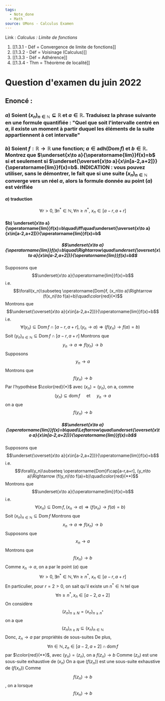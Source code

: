 ```yaml
---
tags:
  - Note_done
  - Math
source: UMons - Calculus Examen
---
```


Link :
_Calculus : Limite de fonctions_
1. [[1.3.1 - Déf = Convergence de limite de fonctions]]
2. [[1.3.2 - Déf = Voisinage (Calculus)]]
3. [[1.3.3 - Déf = Adhérence]]
4. [[1.3.4 - Thm = Théorème de localité]]


# Question  d'examen du juin 2022
## Enoncé :
### $a)$ Soient $(x_n)_{n\in\mathbb{N}}\subseteq\mathbb{R}$ et $a\in\mathbb{R}$. Traduisez la phrase suivante en une formule quantifiée : "Quel que soit l'intervalle centré en $a$, il existe un moment à partir duquel les éléments de la suite appartiennent à cet intervalle"
### $b)$ Soient $f:\mathbb{R}\to\mathbb{R}$ une fonction; $a\in\operatorname{adh(Dom}f)$ et $b\in\mathbb{R}$. Montrez que $\underset{x\to a}{\operatorname{lim}}f(x)=b$ si et seulement si $\underset{\overset{x\to a}{x\in[a-2,a+2]}}{\operatorname{lim}}f(x)=b$. INDICATION : vous pouvez utiliser, sans le démontrer, le fait que si une suite $(x_n)_{n\in\mathbb{N}}$ converge vers un réel $a$, alors la formule donnée au point $(a)$ est vérifiée
#### $a)\text{ traduction}$
$$\forall r> 0,\exists n^*\in\mathbb{N},\forall n\ge n^*,\ x_n\in[a-r,a+r]$$
#### $b) \underset{x\to a}{\operatorname{lim}}f(x)=b\quad\iff\quad\underset{\overset{x\to a}{x\in[a-2,a+2]}}{\operatorname{lim}}f(x)=b$
##### $$\underset{x\to a}{\operatorname{lim}}f(x)=b\quad\Rightarrow\quad\underset{\overset{x\to a}{x\in[a-2,a+2]}}{\operatorname{lim}}f(x)=b$$
Supposons que $$\underset{x\to a}{\operatorname{lim}}f(x)=b$$ i.e. $$\forall(x_n)\subseteq \operatorname{Dom}f, (x_n\to a)\Rightarrow (f(x_n)\to f(a)=b)\quad\color{red}(*)$$
Montrons que $$\underset{\overset{x\to a}{x\in[a-2,a+2]}}{\operatorname{lim}}f(x)=b$$ i.e. $$\forall(y_n)\subseteq \operatorname{Dom}f\cap[a-r,a+r], (y_n\to a)\Rightarrow (f(y_n)\to f(a)=b)\quad$$
Soit $(y_n)_{n\in\mathbb{N}}\subseteq\operatorname{Dom}f\cap[a-r,a+r]$ 
Montrons que $$y_n\to a\Rightarrow f(y_n)\to b$$
Supposons $$y_n\to a$$
Montrons que $$f(y_n)\to b$$
Par l'hypothèse $\color{red}(*)$ avec $(x_n)=(y_n)$, on a, comme $$(y_n)\subseteq\operatorname{dom}f\quad\text{ et }\quad y_n\to a$$ on a que $$f(y_n)\to b$$
##### $$\underset{x\to a}{\operatorname{lim}}f(x)=b\quad\Leftarrow\quad\underset{\overset{x\to a}{x\in[a-2,a+2]}}{\operatorname{lim}}f(x)=b$$
Supposons que $$\underset{\overset{x\to a}{x\in[a-2,a+2]}}{\operatorname{lim}}f(x)=b$$ i.e. $$\forall(y_n)\subseteq \operatorname{Dom}f\cap[a-r,a+r], (y_n\to a)\Rightarrow (f(y_n)\to f(a)=b)\quad\color{red}(**)$$
Montrons que $$\underset{x\to a}{\operatorname{lim}}f(x)=b$$ i.e. $$\forall(x_n)\subseteq \operatorname{Dom}f, (x_n\to a)\Rightarrow (f(x_n)\to f(a)=b)\quad$$
Soit $(x_n)_{n\in\mathbb{N}}\subseteq\operatorname{Dom}f$
Montrons que $$x_n\to a\Rightarrow f(x_n)\to b$$
Supposons que $$x_n\to a$$ 
Montrons que $$f(x_n)\to b$$ Comme $x_n\to a$, on a par le point $(a)$ que $$\forall r> 0,\exists n^*\in\mathbb{N},\forall n\ge n^*,\ x_n\in[a-r,a+r]$$ En particulier, pour $r=2>0$, on sait qu'il existe un $n^*\in\mathbb{N}$ tel que $$\forall n\ge n^*, x_n\in[a-2,a+2]$$
On considère $$(z_n)_{n\ge N}=(x_n)_{n\ge n^*}$$ on a que $$(z_n)_{n\ge N}\subseteq (x_n)_{n\in\mathbb{N}}$$ Donc, $z_n\to a$ par propriétés de sous-suites
De plus, $$\forall n\in\mathbb{N}, z_n\in[a-2,a+2]\cap\operatorname{dom}f$$ par $\color{red}(**)$, avec $(y_n)=(z_n)$, on a $f(z_n)\to b$ 
Comme $(z_n)$ est une sous-suite exhaustive de $(x_n)$ 
On a que $(f(z_n))$ est une sous-suite exhaustive de $(f(x_n))$ 
Comme $$f(z_n)\to b$$, on a lorsque $$f(x_n)\to b$$
